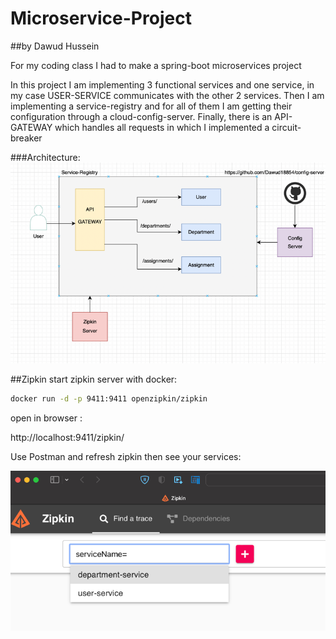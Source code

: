 # Microservice-Project
##by Dawud Hussein

For my coding class I had to make a spring-boot microservices project

In this project I am implementing 3 functional services and one service,
in my case USER-SERVICE communicates with the other 2 services.
Then I am implementing a service-registry and for all of them I am 
getting their configuration through a cloud-config-server.
Finally, there is an API-GATEWAY which handles all requests in which I
implemented a circuit-breaker


###Architecture:
![architecture](architecture.png)


##Zipkin
start zipkin server with docker:

```bash
docker run -d -p 9411:9411 openzipkin/zipkin
```

open in browser :

http://localhost:9411/zipkin/

Use Postman and refresh zipkin then see your services:

![img_1.png](zipkin.png)